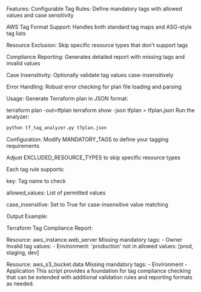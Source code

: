 Features:
Configurable Tag Rules: Define mandatory tags with allowed values and case sensitivity

AWS Tag Format Support: Handles both standard tag maps and ASG-style tag lists

Resource Exclusion: Skip specific resource types that don't support tags

Compliance Reporting: Generates detailed report with missing tags and invalid values

Case Insensitivity: Optionally validate tag values case-insensitively

Error Handling: Robust error checking for plan file loading and parsing

Usage:
Generate Terraform plan in JSON format:

terraform plan -out=tfplan
terraform show -json tfplan > tfplan.json
Run the analyzer:

```bash
python tf_tag_analyzer.py tfplan.json
```
Configuration:
Modify MANDATORY_TAGS to define your tagging requirements

Adjust EXCLUDED_RESOURCE_TYPES to skip specific resource types

Each tag rule supports:

key: Tag name to check

allowed_values: List of permitted values

case_insensitive: Set to True for case-insensitive value matching

Output Example:

Terraform Tag Compliance Report:

Resource: aws_instance.web_server
  Missing mandatory tags:
    - Owner
  Invalid tag values:
    - Environment: 'production' not in allowed values: [prod, staging, dev]

Resource: aws_s3_bucket.data
  Missing mandatory tags:
    - Environment
    - Application
This script provides a foundation for tag compliance checking that can be extended with additional validation rules and reporting formats as needed.
